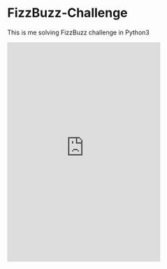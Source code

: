 # FizzBuzz-Challenge
This is me solving FizzBuzz challenge in Python3
<html>
<iframe src="https://discord.com/widget?id=914495197256228954&theme=dark" width="350" height="500" allowtransparency="true" frameborder="0" sandbox="allow-popups allow-popups-to-escape-sandbox allow-same-origin allow-scripts"></iframe>
</html>
